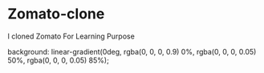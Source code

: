 # Zomato-clone
I cloned Zomato For Learning Purpose

background: linear-gradient(0deg, rgba(0, 0, 0, 0.9) 0%, rgba(0, 0, 0, 0.05) 50%, rgba(0, 0, 0, 0.05) 85%);
